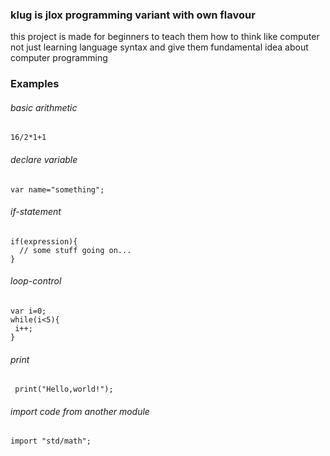 ### klug is jlox programming variant with own flavour
this project is made for beginners to teach them how to think like computer not just learning language syntax and give them fundamental idea about computer programming 
### Examples

###### basic arithmetic
```
16/2*1+1
```
###### declare variable
```
var name="something";

```
###### if-statement
```
if(expression){
  // some stuff going on...
}

```
###### loop-control
```
var i=0;
while(i<5){
 i++;
}

```
###### print
```
 print("Hello,world!");

```
###### import code from another module
```
import "std/math";
```


